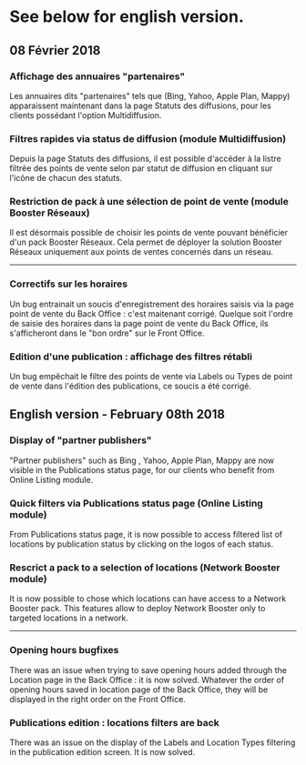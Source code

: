 See below for english version.
===

08 Février 2018
-----

### Affichage des annuaires "partenaires"
Les annuaires dits "partenaires" tels que (Bing, Yahoo, Apple Plan, Mappy) apparaissent maintenant dans la page Statuts des diffusions, pour les clients possédant l'option Multidiffusion.

### Filtres rapides via status de diffusion (module Multidiffusion)
Depuis la page Statuts des diffusions, il est possible d'accéder à la listre filtrée des points de vente selon par statut de diffusion en cliquant sur l'icône de chacun des statuts.

### Restriction de pack à une sélection de point de vente (module Booster Réseaux)
Il est désormais possible de choisir les points de vente pouvant bénéficier d'un pack Booster Réseaux. Cela permet de déployer la solution Booster Réseaux uniquement aux points de ventes concernés dans un réseau.

---

### Correctifs sur les horaires
Un bug entrainait un soucis d'enregistrement des horaires saisis via la page point de vente du Back Office : c'est maitenant corrigé.
Quelque soit l'ordre de saisie des horaires dans la page point de vente du Back Office, ils s'afficheront dans le "bon ordre" sur le Front Office.

### Edition d'une publication : affichage des filtres rétabli
Un bug empêchait le filtre des points de vente via Labels ou Types de point de vente dans l'édition des publications, ce soucis a été corrigé.

English version - February 08th 2018
-----

### Display of "partner publishers"
"Partner publishers" such as Bing , Yahoo, Apple Plan, Mappy are now visible in the Publications status page, for our clients who benefit from Online Listing module.

### Quick filters via Publications status page (Online Listing module)
From Publications status page, it is now possible to access filtered list of locations by publication status by clicking on the logos of each status.

### Rescrict a pack to a selection of locations (Network Booster module)
It is now possible to chose which locations can have access to a Network Booster pack. This features allow to deploy Network Booster only to targeted locations in a network.

---

### Opening hours bugfixes
There was an issue when trying to save opening hours added through the Location page in the Back Office : it is now solved.
Whatever the order of opening hours saved in location page of the Back Office, they will be displayed in the right order on the Front Office.

### Publications edition : locations filters are back
There was an issue on the display of the Labels and Location Types filtering in the publication edition screen. It is now solved.
